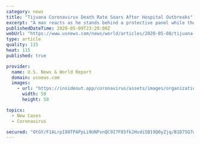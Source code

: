 ```yaml
---
category: news
title: "Tijuana Coronavirus Death Rate Soars After Hospital Outbreaks"
excerpt: "A man reacts as he stands behind a protective panel while the body of his father, who died from the coronavirus disease (COVID-19), is taken away, at General Regional Hospital No.1 of the Mexican Social Security Institute (IMSS),"
publishedDateTime: 2020-05-09T23:28:00Z
webUrl: "https://www.usnews.com/news/world/articles/2020-05-08/tijuana-coronavirus-death-rate-soars-after-hospital-outbreaks"
type: article
quality: 115
heat: 115
published: true

provider:
  name: U.S. News & World Report
  domain: usnews.com
  images:
    - url: "https://insideout.app/coronavirus/assets/images/organizations/usnews.com-50x50.jpg"
      width: 50
      height: 50

topics:
  - New Cases
  - Coronavirus

secured: "OtGY/F1ALrpI80TPAPpLi9UNPvnQC9I7F85fk2HvdiSB19Q0yZjq/B1D75Q7waX96m9YOqnQTHrAGJLBM5q5Uf0t4gKR/2Av6LYSP/yHNb1Jx9TGx/dvq+Ua2STkXDXmyu30HgtNG/ldc3xNi0tS/KLHx+Uyvxdbu799HlGdrMMAd3pL8vK4UlkidN8IbgCeFCh89d9SiQoZX99H9sR6fblNhEW4ZJwbCrqzMN2bnqS7rC0VemX2WJqGF8Cmc60F3UW3jFOmvNUF90bw1Ci9IQpG7tkF30rYUQlPhfi4kjEAq6/FGHug4TfKUNHO4k5jDcqpA4dOKSPsmOsUJXlv6tJqZhGbvRG8vXCKvA3JD2xbAZ8Q5hJGH9LX7o8r0NxAY7j76JostCm8szeoB10ntCh3m4MDESeSoyccLMIH/AZgPR9LB3F6foUQUTcm4j4F/HybTuP3KpvwgHGeXzQ2BIWdLtQF55f10Jons6WbszY=;ADmG1nC4LNW290F4yf/3Bw=="
---
```


